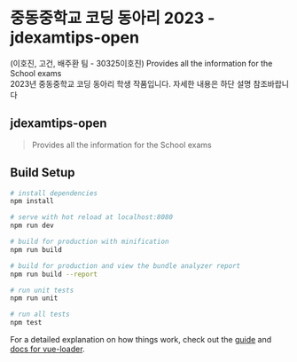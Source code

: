 # 중동중학교 코딩 동아리 2023 - jdexamtips-open
(이호진, 고건, 배주환 팀 - 30325이호진) Provides all the information for the School exams  
2023년 중동중학교 코딩 동아리 학생 작품입니다. 자세한 내용은 하단 설명 참조바랍니다  

## jdexamtips-open

> Provides all the information for the School exams

## Build Setup

``` bash
# install dependencies
npm install

# serve with hot reload at localhost:8080
npm run dev

# build for production with minification
npm run build

# build for production and view the bundle analyzer report
npm run build --report

# run unit tests
npm run unit

# run all tests
npm test
```

For a detailed explanation on how things work, check out the [guide](http://vuejs-templates.github.io/webpack/) and [docs for vue-loader](http://vuejs.github.io/vue-loader).
